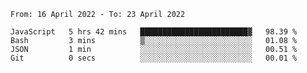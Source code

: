 <!--START_SECTION:waka-->

```text
From: 16 April 2022 - To: 23 April 2022

JavaScript   5 hrs 42 mins   ████████████████████████▓   98.39 %
Bash         3 mins          ▒░░░░░░░░░░░░░░░░░░░░░░░░   01.08 %
JSON         1 min           ░░░░░░░░░░░░░░░░░░░░░░░░░   00.51 %
Git          0 secs          ░░░░░░░░░░░░░░░░░░░░░░░░░   00.01 %
```

<!--END_SECTION:waka-->
